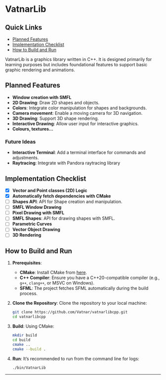 # VatnarLib
## Quick Links
- [Planned Features](#planned-features)
- [Implementation Checklist](#implementation-checklist)
- [How to Build and Run](#how-to-build-and-run)


VatnarLib is a graphics library written in C++.
It is designed primarily for learning purposes 
but includes foundational features to support 
basic graphic rendering and animations.


## Planned Features
- **Window creation with SMFL**
- **2D Drawing**: Draw 2D shapes and objects.
- **Colors**: Integrate color manipulation for shapes and backgrounds.
- **Camera movement**: Enable a moving camera for 3D navigation.
- **3D Drawing**: Support 3D shape rendering.
- **Interactive Drawing**: Allow user input for interactive graphics.
- **Colours, textures...**
### Future Ideas
- **Interactive Terminal**: Add a terminal interface for commands and adjustments.
- **Raytracing**: Integrate with Pandora raytracing library

## Implementation Checklist
- [x] **Vector and Point classes (2D) Logic**
- [X] **Automatically fetch dependencies with CMake**
- [ ] **Shapes API**: API for Shape creation and manipulation.
- [ ] **SMFL Window Drawing**
- [ ] **Pixel Drawing with SMFL**
- [ ] **SMFL Shapes**: API for drawing shapes with SMFL.
- [ ] **Parametric Curves**
- [ ] **Vector Object Drawing**
- [ ] **3D Rendering**

## How to Build and Run

1. **Prerequisites**:
    - **CMake**: Install CMake from [here](https://cmake.org/download/).
    - **C++ Compiler**: Ensure you have a C++20-compatible compiler (e.g., `g++`, `clang++`, or MSVC on Windows).
    - **SFML**: The project fetches SFML automatically during the build process.

2. **Clone the Repository**:
   Clone the repository to your local machine:
    ```bash
    git clone https://github.com/Vatnar/vatnarlibcpp.git
    cd vatnarlibcpp
    ```

3. **Build**:
   Using CMake:
    ```bash
    mkdir build
    cd build
    cmake ..
    cmake --build .
    ```

4. **Run**:
   It’s recommended to run from the command line for logs:
    ```bash
    ./bin/VatnarLib
    ```

---
